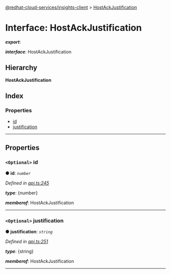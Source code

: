 [@redhat-cloud-services/insights-client](../README.md) > [HostAckJustification](../interfaces/hostackjustification.md)

# Interface: HostAckJustification

*__export__*: 

*__interface__*: HostAckJustification

## Hierarchy

**HostAckJustification**

## Index

### Properties

* [id](hostackjustification.md#id)
* [justification](hostackjustification.md#justification)

---

## Properties

<a id="id"></a>

### `<Optional>` id

**● id**: *`number`*

*Defined in [api.ts:245](https://github.com/RedHatInsights/javascript-clients/blob/master/packages/insights/api.ts#L245)*

*__type__*: {number}

*__memberof__*: HostAckJustification

___
<a id="justification"></a>

### `<Optional>` justification

**● justification**: *`string`*

*Defined in [api.ts:251](https://github.com/RedHatInsights/javascript-clients/blob/master/packages/insights/api.ts#L251)*

*__type__*: {string}

*__memberof__*: HostAckJustification

___

